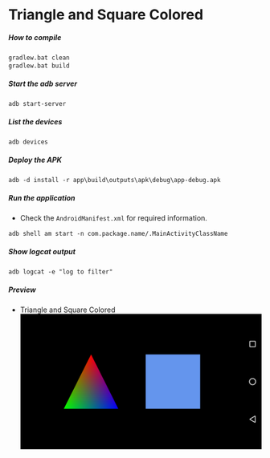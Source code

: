 Triangle and Square Colored
===========================

##### How to compile

```
gradlew.bat clean
gradlew.bat build
```

##### Start the adb server

```
adb start-server
```

##### List the devices

```
adb devices
```

##### Deploy the APK

```
adb -d install -r app\build\outputs\apk\debug\app-debug.apk
```

##### Run the application
* Check the ```AndroidManifest.xml``` for required information.
```
adb shell am start -n com.package.name/.MainActivityClassName
```

##### Show logcat output
```
adb logcat -e "log to filter"
```

##### Preview
- Triangle and Square Colored
    ![triangleAndSquareColored][triangleAndSquareColored-image]

[//]: # "Image declaration"

[triangleAndSquareColored-image]: ./preview/triangleAndSquareColored.png "Triangle and Square Colored"
